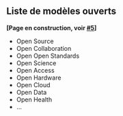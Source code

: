 ## Liste de modèles ouverts

**[Page en construction, voir [#5](https://github.com/AbcSxyZ/Open-Models/issues/5)]**

- Open Source
- Open Collaboration
- Open Open Standards
- Open Science
- Open Access
- Open Hardware
- Open Cloud
- Open Data
- Open Health
- ...
